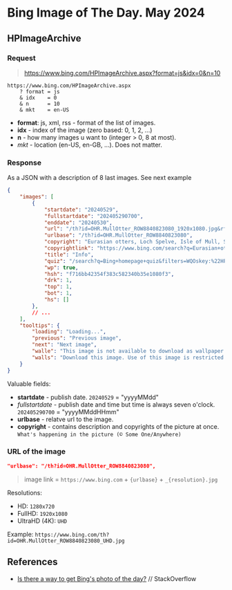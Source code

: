 # Bing Image of The Day. May 2024

## HPImageArchive

### Request

> https://www.bing.com/HPImageArchive.aspx?format=js&idx=0&n=10

```text
https://www.bing.com/HPImageArchive.aspx
    ? format = js
    & idx    = 0
    & n      = 10
    & mkt    = en-US
```

- __format__: js, xml, rss - format of the list of images.
- __idx__ - index of the image (zero based: 0, 1, 2, ...)
- __n__ - how many images u want to (integer > 0, 8 at most).
- _mkt_ - location (en-US, en-GB, ...). Does not matter.

### Response

As a JSON with a description of 8 last images. See next example

```json
{
    "images": [
        {
            "startdate": "20240529",
            "fullstartdate": "202405290700",
            "enddate": "20240530",
            "url": "/th?id=OHR.MullOtter_ROW8840823080_1920x1080.jpg&rf=LaDigue_1920x1080.jpg&pid=hp",
            "urlbase": "/th?id=OHR.MullOtter_ROW8840823080",
            "copyright": "Eurasian otters, Loch Spelve, Isle of Mull, Scotland (© Neil Henderson/Alamy)",
            "copyrightlink": "https://www.bing.com/search?q=Eurasian+otter&form=hpcapt",
            "title": "Info",
            "quiz": "/search?q=Bing+homepage+quiz&filters=WQOskey:%22HPQuiz_20240529_MullOtter%22&FORM=HPQUIZ",
            "wp": true,
            "hsh": "f716bb42354f383c582340b35e1080f3",
            "drk": 1,
            "top": 1,
            "bot": 1,
            "hs": []
        },
        // ...
    ],
    "tooltips": {
        "loading": "Loading...",
        "previous": "Previous image",
        "next": "Next image",
        "walle": "This image is not available to download as wallpaper.",
        "walls": "Download this image. Use of this image is restricted to wallpaper only."
    }
}
```

Valuable fields:

- __startdate__ - publish date.  `20240529` = "yyyyMMdd"
- _fullstartdate_ - publish date and time but time is always seven o'clock. `202405290700` = "yyyyMMddHHmm"
- __urlbase__ - relatve url to the image.
- __copyright__ - contains description and copyrights of the picture at once. `What's happening in the picture (© Some One/Anywhere)`

### URL of the image

```json
"urlbase": "/th?id=OHR.MullOtter_ROW8840823080",
```

> image link = `https://www.bing.com` + `{urlbase}` + `_{resolution}.jpg`

Resolutions:

- HD: `1280x720`
- FullHD: `1920x1080`
- UltraHD (4K): `UHD`

Example: `https://www.bing.com/th?id=OHR.MullOtter_ROW8840823080_UHD.jpg`

## References

- [Is there a way to get Bing's photo of the day?](https://stackoverflow.com/questions/10639914/is-there-a-way-to-get-bings-photo-of-the-day) // StackOverflow
